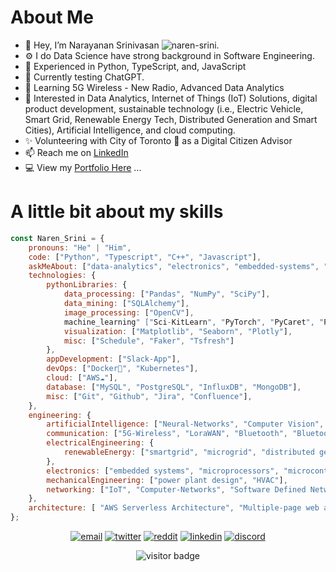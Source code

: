 #  About Me
- 👋 Hey, I’m Narayanan Srinivasan ![naren-srini](https://github.com/naren-srini).
- ⚙️ I do Data Science have strong background in Software Engineering.
- 👀 Experienced in Python, TypeScript, and, JavaScript
- 🧪 Currently testing ChatGPT.
- 🌱 Learning 5G Wireless - New Radio, Advanced Data Analytics
- 💞️ Interested in Data Analytics, Internet of Things (IoT) Solutions, digital product development, sustainable technology (i.e., Electric Vehicle, Smart Grid, Renewable Energy Tech, Distributed Generation and Smart Cities), Artificial Intelligence, and cloud computing.
- ✨ Volunteering with City of Toronto 🌆 as a Digital Citizen Advisor
- 📫 Reach me on [LinkedIn](https://www.linkedin.com/in/snarayanan-dev/)
- 💻 View my [Portfolio Here](https://naren-srini.github.io/) ...

# A little bit about my skills
```javascript
const Naren_Srini = {
    pronouns: "He" | "Him",
    code: ["Python", "Typescript", "C++", "Javascript"],
    askMeAbout: ["data-analytics", "electronics", "embedded-systems", "renewable-energy", "smart-city-tech", "wireless-communications"],
    technologies: {
        pythonLibraries: {
            data_processing: ["Pandas", "NumPy", "SciPy"],
            data_mining: ["SQLAlchemy"],
            image_processing: ["OpenCV"],
            machine_learning" ["Sci-KitLearn", "PyTorch", "PyCaret", "Prophet"],
            visualization: ["Matplotlib", "Seaborn", "Plotly"],
            misc: ["Schedule", "Faker", "Tsfresh"]
        },
        appDevelopment: ["Slack-App"],
        devOps: ["Docker🐳", "Kubernetes"],
        cloud: ["AWS☁️"],
        database: ["MySQL", "PostgreSQL", "InfluxDB", "MongoDB"],
        misc: ["Git", "Github", "Jira", "Confluence"],
    },
    engineering: {
        artificialIntelligence: ["Neural-Networks", "Computer Vision", "Machine-Learning"],
        communication: ["5G-Wireless", "LoraWAN", "Bluetooth", "Bluetooth Low Energy"],
        electricalEngineering: {
            renewableEnergy: ["smartgrid", "microgrid", "distributed generation", "energy storage", "electric vehicle battery"],
        },
        electronics: ["embedded systems", "microprocessors", "microcontrollers"],
        mechanicalEngineering: ["power plant design", "HVAC"],
        networking: ["IoT", "Computer-Networks", "Software Defined Networks"],
    },
    architecture: [ "AWS Serverless Architecture", "Multiple-page web applications"],
};
```
<p align="center">
<!--   <a href="https://naren-srini.github.io//"><img src="https://img.icons8.com/fluent/96/000000/domain.png" alt="web-portfolio"/></a> -->
  <a href="mailto:narenece0@gmail.com"><img src="https://img.icons8.com/color/96/000000/gmail.png" alt="email"/></a>
  <a href="https://twitter.com/NarenSrini7"><img src="https://img.icons8.com/color/96/000000/twitter-squared.png" alt="twitter"/></a>
  <a href="https://www.reddit.com/user/Pranay_Dev0"><img src="https://img.icons8.com/color/96/000000/reddit.png" alt="reddit"/></a>
  <a href="https://www.linkedin.com/in/snarayanan-dev/"><img src="https://img.icons8.com/color/96/000000/linkedin.png" alt="linkedin"/></a>
  <a href="mailto:Prasanna#2193"><img src="https://img.icons8.com/color/96/000000/discord-logo.png" alt="discord"/></a>
</p>
<p  align="center">
  <img src="https://visitor-badge.glitch.me/badge?page_id=naren9997.naren9997" alt="visitor badge"/>
</p>
<!---
naren9997/naren9997 is a ✨ special ✨ repository because its `README.md` (this file) appears on your GitHub profile.
You can click the Preview link to take a look at your changes.

--->
